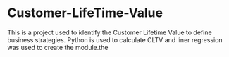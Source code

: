 # Customer-LifeTime-Value
This is a project used to identify the Customer Lifetime Value to define business strategies. Python is used to calculate CLTV and liner regression was used to create the module.the 
